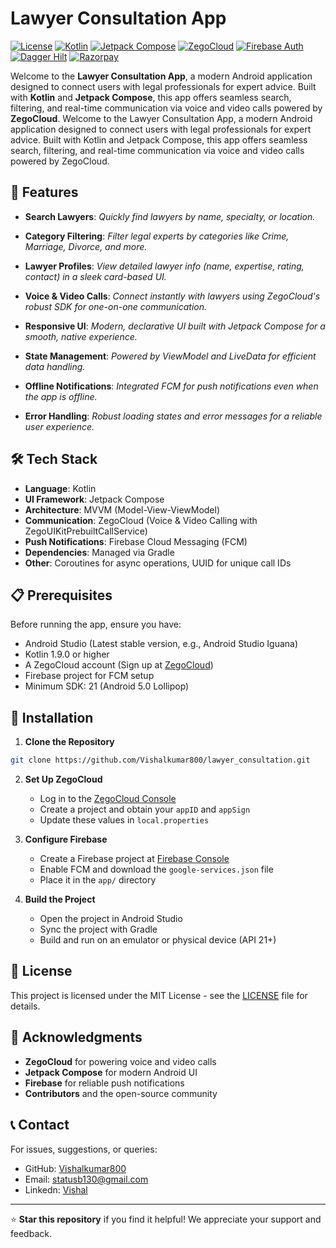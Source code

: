 # Lawyer Consultation App

[![License](https://img.shields.io/badge/License-MIT-blue.svg)](https://opensource.org/licenses/MIT)
[![Kotlin](https://img.shields.io/badge/Kotlin-2.0.0-purple.svg)](https://kotlinlang.org/)
[![Jetpack Compose](https://img.shields.io/badge/Jetpack%20Compose-2024.04.01-brightgreen.svg)](https://developer.android.com/jetpack/compose)
[![ZegoCloud](https://img.shields.io/badge/ZegoCloud-Voice%20%26%20Video-orange.svg)](https://www.zegocloud.com/)
[![Firebase Auth](https://img.shields.io/badge/Firebase-Auth-yellowgreen.svg)](https://firebase.google.com/docs/auth)
[![Dagger Hilt](https://img.shields.io/badge/Dagger-Hilt-red.svg)](https://dagger.dev/hilt/)
[![Razorpay](https://img.shields.io/badge/Razorpay-1.6.41-blue.svg)](https://github.com/razorpay/razorpay-android)



Welcome to the **Lawyer Consultation App**, a modern Android application designed to connect users with legal professionals for expert advice. Built with **Kotlin** and **Jetpack Compose**, this app offers seamless search, filtering, and real-time communication via voice and video calls powered by **ZegoCloud**.
Welcome to the Lawyer Consultation App, a modern Android application designed to connect users with legal professionals for expert advice. Built with Kotlin and Jetpack Compose, this app offers seamless search, filtering, and real-time communication via voice and video calls powered by ZegoCloud.

## 🌟 Features

- **Search Lawyers**: *Quickly find lawyers by name, specialty, or location.*
- **Category Filtering**: *Filter legal experts by categories like Crime, Marriage, Divorce, and more.*
- **Lawyer Profiles**: *View detailed lawyer info (name, expertise, rating, contact) in a sleek card-based UI.*

- **Voice & Video Calls**: *Connect instantly with lawyers using ZegoCloud's robust SDK for one-on-one communication.*

- **Responsive UI**: *Modern, declarative UI built with Jetpack Compose for a smooth, native experience.*

- **State Management**: *Powered by ViewModel and LiveData for efficient data handling.*

- **Offline Notifications**: *Integrated FCM for push notifications even when the app is offline.*

- **Error Handling**: *Robust loading states and error messages for a reliable user experience.*


## 🛠️ Tech Stack
- **Language**: Kotlin
- **UI Framework**: Jetpack Compose
- **Architecture**: MVVM (Model-View-ViewModel)
- **Communication**: ZegoCloud (Voice & Video Calling with ZegoUIKitPrebuiltCallService)
- **Push Notifications**: Firebase Cloud Messaging (FCM)
- **Dependencies**: Managed via Gradle
- **Other**: Coroutines for async operations, UUID for unique call IDs

## 📋 Prerequisites

Before running the app, ensure you have:
- Android Studio (Latest stable version, e.g., Android Studio Iguana)
- Kotlin 1.9.0 or higher
- A ZegoCloud account (Sign up at [ZegoCloud](https://www.zegocloud.com/))
- Firebase project for FCM setup
- Minimum SDK: 21 (Android 5.0 Lollipop)

## 🚀 Installation

1. **Clone the Repository**
```bash
git clone https://github.com/Vishalkumar800/lawyer_consultation.git
```

2. **Set Up ZegoCloud**
   - Log in to the [ZegoCloud Console](https://console.zegocloud.com/)
   - Create a project and obtain your `appID` and `appSign`
   - Update these values in `local.properties`

3. **Configure Firebase**
   - Create a Firebase project at [Firebase Console](https://console.firebase.google.com/)
   - Enable FCM and download the `google-services.json` file
   - Place it in the `app/` directory
    
4. **Build the Project**
   - Open the project in Android Studio
   - Sync the project with Gradle
   - Build and run on an emulator or physical device (API 21+)

## 📜 License

This project is licensed under the MIT License - see the [LICENSE](LICENSE) file for details.


## 🙌 Acknowledgments

- **ZegoCloud** for powering voice and video calls
- **Jetpack Compose** for modern Android UI
- **Firebase** for reliable push notifications
- **Contributors** and the open-source community

## 📞 Contact

For issues, suggestions, or queries:
- GitHub: [Vishalkumar800](https://github.com/Vishalkumar800)
- Email: statusb130@gmail.com
- Linkedn: [Vishal]()

---

⭐ **Star this repository** if you find it helpful! We appreciate your support and feedback.
